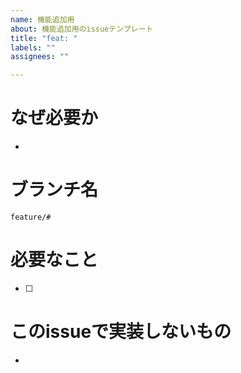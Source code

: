 ```yaml
---
name: 機能追加用
about: 機能追加用のissueテンプレート
title: "feat: "
labels: ""
assignees: ""

---
```


# なぜ必要か
- 

# ブランチ名
```
feature/#
```

# 必要なこと
- [ ] 

# このissueで実装しないもの
- 
